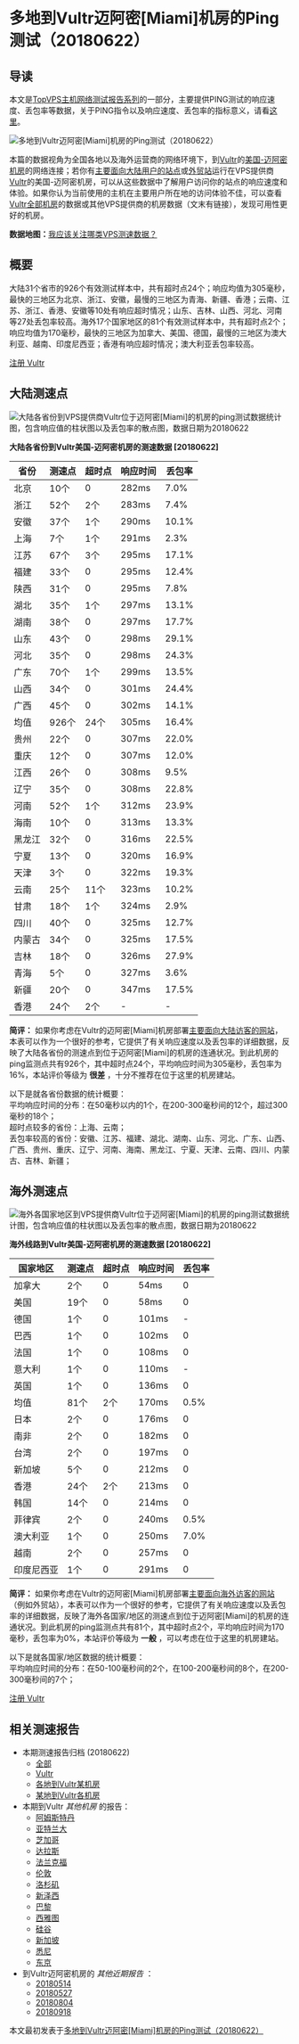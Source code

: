 #  多地到Vultr迈阿密[Miami]机房的Ping测试（20180622） 

## 导读

本文是[TopVPS主机网络测试报告系列](https://vps123.top/pingtest)的一部分，主要提供PING测试的响应速度、丢包率等数据，关于PING指令以及响应速度、丢包率的指标意义，请看[这里](https://vps123.top/what-is-ping.html)。

![多地到Vultr迈阿密\[Miami\]机房的Ping测试（20180622）](/images/thumbnails/to_vultr_Miami.png)

本篇的数据视角为全国各地以及海外运营商的网络环境下，到[Vultr](https://vps123.top/go/vultr)的[美国-迈阿密机房](https://vps123.top/vultr-facilities.html#miami)的网络连接；若你有[主要面向大陆用户的站点](https://vps123.top/website-for-mainland-users.html)或[外贸站](https://vps123.top/website-for-internation-trade.html)运行在VPS提供商[Vultr](https://vps123.top/go/vultr)的美国-迈阿密机房，可以从这些数据中了解用户访问你的站点的响应速度和体验。如果你认为当前使用的主机在主要用户所在地的访问体验不佳，可以查看[Vultr全部机房](/vultr/isp/china/20180622-vultr-isp-china.md)的数据或其他VPS提供商的机房数据（文末有链接），发现可用性更好的机房。

**数据地图：**[我应该关注哪类VPS测速数据？](https://vps123.top/find-pingtest-data-you-need.html)

## 概要

大陆31个省市的926个有效测试样本中，共有超时点24个；响应均值为305毫秒，最快的三地区为北京、浙江、安徽，最慢的三地区为青海、新疆、香港；云南、江苏、浙江、香港、安徽等10处有响应超时情况；山东、吉林、山西、河北、河南等27处丢包率较高。海外17个国家地区的81个有效测试样本中，共有超时点2个；响应均值为170毫秒，最快的三地区为加拿大、美国、德国，最慢的三地区为澳大利亚、越南、印度尼西亚；香港有响应超时情况；澳大利亚丢包率较高。

[注册 Vultr](https://vps123.top/go/vultr/_btn1)

## 大陆测速点

![大陆各省份到VPS提供商Vultr位于迈阿密\[Miami\]的机房的ping测试数据统计图，包含响应值的柱状图以及丢包率的散点图，数据日期为20180622](/images/pingtests/vultr_20180622/plot_idc_vultr_usa-miami_20180622_mainland.png)

**大陆各省份到Vultr美国-迈阿密机房的测速数据 [20180622]**

省份 | 测速点 | 超时点 | 响应时间 | 丢包率  
---|---|---|---|---  
北京 | 10个 | 0 | 282ms | 7.0%  
浙江 | 52个 | 2个 | 283ms | 7.4%  
安徽 | 37个 | 1个 | 290ms | 10.1%  
上海 | 7个 | 1个 | 291ms | 2.3%  
江苏 | 67个 | 3个 | 295ms | 17.1%  
福建 | 33个 | 0 | 295ms | 12.4%  
陕西 | 31个 | 0 | 295ms | 7.8%  
湖北 | 35个 | 1个 | 297ms | 13.1%  
湖南 | 38个 | 0 | 297ms | 17.7%  
山东 | 43个 | 0 | 298ms | 29.1%  
河北 | 35个 | 0 | 298ms | 24.3%  
广东 | 70个 | 1个 | 299ms | 13.5%  
山西 | 34个 | 0 | 301ms | 24.4%  
广西 | 45个 | 0 | 302ms | 14.1%  
均值 | 926个 | 24个 | 305ms | 16.4%  
贵州 | 22个 | 0 | 307ms | 22.0%  
重庆 | 12个 | 0 | 307ms | 12.0%  
江西 | 26个 | 0 | 308ms | 9.5%  
辽宁 | 35个 | 0 | 308ms | 22.8%  
河南 | 52个 | 1个 | 312ms | 23.9%  
海南 | 10个 | 0 | 313ms | 13.3%  
黑龙江 | 32个 | 0 | 316ms | 22.5%  
宁夏 | 13个 | 0 | 320ms | 16.9%  
天津 | 3个 | 0 | 322ms | 19.3%  
云南 | 25个 | 11个 | 323ms | 10.2%  
甘肃 | 18个 | 1个 | 324ms | 2.9%  
四川 | 40个 | 0 | 325ms | 12.7%  
内蒙古 | 34个 | 0 | 325ms | 17.5%  
吉林 | 18个 | 0 | 326ms | 27.9%  
青海 | 5个 | 0 | 327ms | 3.6%  
新疆 | 20个 | 0 | 347ms | 17.5%  
香港 | 24个 | 2个 | - | -  
  
**简评：** 如果你考虑在Vultr的迈阿密[Miami]机房部署[主要面向大陆访客的网站](website-for-mainland-users.html)，本表可以作为一个很好的参考，它提供了有关响应速度以及丢包率的详细数据，反映了大陆各省份的测速点到位于迈阿密[Miami]的机房的连通状况。到此机房的ping监测点共有926个，其中超时点24个，平均响应时间为305毫秒，丢包率为16%，本站评价等级为 **很差** ，十分不推荐在位于这里的机房建站。

以下是就各省份数据的统计概要：  
平均响应时间的分布：在50毫秒以内的1个，在200-300毫秒间的12个，超过300毫秒的18个；  
超时点较多的省份：上海、云南；  
丢包率较高的省份：安徽、江苏、福建、湖北、湖南、山东、河北、广东、山西、广西、贵州、重庆、辽宁、河南、海南、黑龙江、宁夏、天津、云南、四川、内蒙古、吉林、新疆；

## 海外测速点

![海外各国家地区到VPS提供商Vultr位于迈阿密\[Miami\]的机房的ping测试数据统计图，包含响应值的柱状图以及丢包率的散点图，数据日期为20180622](/images/pingtests/vultr_20180622/plot_idc_vultr_usa-miami_20180622_overseas.png)

**海外线路到Vultr美国-迈阿密机房的测速数据 [20180622]**

国家地区 | 测速点 | 超时点 | 响应时间 | 丢包率  
---|---|---|---|---  
加拿大 | 2个 | 0 | 54ms | 0  
美国 | 19个 | 0 | 58ms | 0  
德国 | 1个 | 0 | 101ms | -  
巴西 | 1个 | 0 | 102ms | 0  
法国 | 1个 | 0 | 108ms | 0  
意大利 | 1个 | 0 | 110ms | -  
英国 | 1个 | 0 | 136ms | 0  
均值 | 81个 | 2个 | 170ms | 0.5%  
日本 | 2个 | 0 | 176ms | 0  
南非 | 2个 | 0 | 182ms | 0  
台湾 | 2个 | 0 | 197ms | 0  
新加坡 | 5个 | 0 | 212ms | 0  
香港 | 24个 | 2个 | 213ms | 0  
韩国 | 14个 | 0 | 214ms | 0  
菲律宾 | 2个 | 0 | 240ms | 0.5%  
澳大利亚 | 1个 | 0 | 250ms | 7.0%  
越南 | 2个 | 0 | 257ms | 0  
印度尼西亚 | 1个 | 0 | 291ms | 0  
  
**简评：** 如果你考虑在Vultr的迈阿密[Miami]机房部署[主要面向海外访客的网站](https://vps123.top/website-for-internation-trade.html)（例如外贸站），本表可以作为一个很好的参考，它提供了有关响应速度以及丢包率的详细数据，反映了海外各国家/地区的测速点到位于迈阿密[Miami]的机房的连通状况。到此机房的ping监测点共有81个，其中超时点2个，平均响应时间为170毫秒，丢包率为0%，本站评价等级为 **一般** ，可以考虑在位于这里的机房建站。

以下是就各国家/地区数据的统计概要：  
平均响应时间的分布：在50-100毫秒间的2个，在100-200毫秒间的8个，在200-300毫秒间的7个；

[注册 Vultr](https://vps123.top/go/vultr/_btn2)

## 相关测速报告

  * 本期测速报告归档 (20180622) 
    * [全部](https://vps123.top/pingtests/20180622 "本期各VPS提供商全部测速报告")
    * [Vultr](https://vps123.top/pingtests/idc-vultr/20180622 "本期Vultr的全部测速报告")
    * [各地到Vultr某机房](https://vps123.top/pingtests/idc-vultr/isp-global/20180622 "以Vultr某机房为关注对象的视角，横向比较大陆各省份、海外各国家地区")
    * [某地到Vultr各机房](https://vps123.top/pingtests/idc-vultr/facility-all/20180622 "以大陆某省份为关注对象的视角，横向比较Vultr各机房")
  * 本期到Vultr _其他机房_ 的报告： 
    * [阿姆斯特丹](/vultr/idc/amsterdam/20180622-vultr-idc-amsterdam.md "多地到Vultr阿姆斯特丹机房的Ping测试 20180622")
    * [亚特兰大](/vultr/idc/atlanta/20180622-vultr-idc-atlanta.md "多地到Vultr亚特兰大机房的Ping测试 20180622")
    * [芝加哥](/vultr/idc/chicago/20180622-vultr-idc-chicago.md "多地到Vultr芝加哥机房的Ping测试 20180622")
    * [达拉斯](/vultr/idc/dallas/20180622-vultr-idc-dallas.md "多地到Vultr达拉斯机房的Ping测试 20180622")
    * [法兰克福](/vultr/idc/frankfurt/20180622-vultr-idc-frankfurt.md "多地到Vultr法兰克福机房的Ping测试 20180622")
    * [伦敦](/vultr/idc/london/20180622-vultr-idc-london.md "多地到Vultr伦敦机房的Ping测试 20180622")
    * [洛杉矶](/vultr/idc/losangeles/20180622-vultr-idc-losangeles.md "多地到Vultr洛杉矶机房的Ping测试 20180622")
    * [新泽西](/vultr/idc/newjersey/20180622-vultr-idc-newjersey.md "多地到Vultr新泽西机房的Ping测试 20180622")
    * [巴黎](/vultr/idc/paris/20180622-vultr-idc-paris.md "多地到Vultr巴黎机房的Ping测试 20180622")
    * [西雅图](/vultr/idc/seattle/20180622-vultr-idc-seattle.md "多地到Vultr西雅图机房的Ping测试 20180622")
    * [硅谷](/vultr/idc/siliconvalley/20180622-vultr-idc-siliconvalley.md "多地到Vultr硅谷机房的Ping测试 20180622")
    * [新加坡](/vultr/idc/singapore/20180622-vultr-idc-singapore.md "多地到Vultr新加坡机房的Ping测试 20180622")
    * [悉尼](/vultr/idc/sydney/20180622-vultr-idc-sydney.md "多地到Vultr悉尼机房的Ping测试 20180622")
    * [东京](/vultr/idc/tokyo/20180622-vultr-idc-tokyo.md "多地到Vultr东京机房的Ping测试 20180622")
  * 到Vultr迈阿密机房的 _其他近期报告_ ： 
    * [20180514](/vultr/idc/miami/20180514-vultr-idc-miami.md "多地到Vultr迈阿密机房的Ping测试 20180514")
    * [20180527](/vultr/idc/miami/20180527-vultr-idc-miami.md "多地到Vultr迈阿密机房的Ping测试 20180527")
    * [20180804](/vultr/idc/miami/20180804-vultr-idc-miami.md "多地到Vultr迈阿密机房的Ping测试 20180804")
    * [20180918](/vultr/idc/miami/20180918-vultr-idc-miami.md "多地到Vultr迈阿密机房的Ping测试 20180918")



本文最初发表于[多地到Vultr迈阿密[Miami]机房的Ping测试（20180622）](https://vps123.top/pingtest/20180622-vultr-idc-miami.html)

